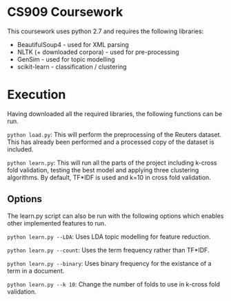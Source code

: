 CS909 Coursework
================

This coursework uses python 2.7 and requires the following libraries:

* BeautifulSoup4 - used for XML parsing
* NLTK (+ downloaded corpora) - used for pre-processing
* GenSim - used for topic modelling
* scikit-learn - classification / clustering

Execution
=========

Having downloaded all the required libraries, the following functions can be run.

``python load.py``: This will perform the preprocessing of the Reuters dataset. This has already been performed and a processed copy of the dataset is included.

``python learn.py``: This will run all the parts of the project including k-cross fold validation, testing the best model and applying three clustering algorithms. By default, TF*IDF is used and k=10 in cross fold validation.

Options
-------

The learn.py script can also be run with the following options which enables other implemented features to run.

``python learn.py --LDA``: Uses LDA topic modelling for feature reduction.

``python learn.py --count``: Uses the term frequency rather than TF*IDF.

``python learn.py --binary``: Uses binary frequency for the existance of a term in a document.

``python learn.py --k 10``: Change the number of folds to use in k-cross fold validation.
